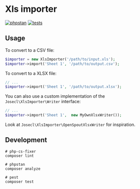 # Xls importer

[![phpstan](https://github.com/josecl/xls-importer/actions/workflows/phpstan.yml/badge.svg)](https://github.com/josecl/xls-importer/actions/workflows/phpstan.yml)
[![tests](https://github.com/josecl/xls-importer/actions/workflows/tests.yml/badge.svg)](https://github.com/josecl/xls-importer/actions/workflows/tests.yml)



## Usage

To convert to a CSV file:

```php
$importer = new XlsImporter('/path/to/input.xls');
$importer->import('Sheet 1', '/path/to/output.csv');
```

To convert to a XLSX file:

```php
// ...
$importer->import('Sheet 1', '/path/to/output.xlsx');
```

You can also use a custom implementation of the `Josecl\XlsImporter\Writer` interface:


```php
// ...
$importer->import('Sheet 1',  new MyOwnXlsxWriter());
```
Look at `Josecl\XlsImporter\OpenSpoutXlsxWriter` for inspiration.



## Development

```shell 
# php-cs-fixer
composer lint
```

```shell 
# phpstan
composer analyze
```

```shell 
# pest
composer test
```
